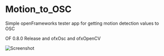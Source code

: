 Motion_to_OSC
=============

Simple openFrameworks tester app for getting motion detection values to OSC

OF 0.8.0 Release and ofxOsc and ofxOpenCV

![Screenshot](https://raw2.github.com/laserpilot/Motion_to_OSC/master/screenshot.png)
